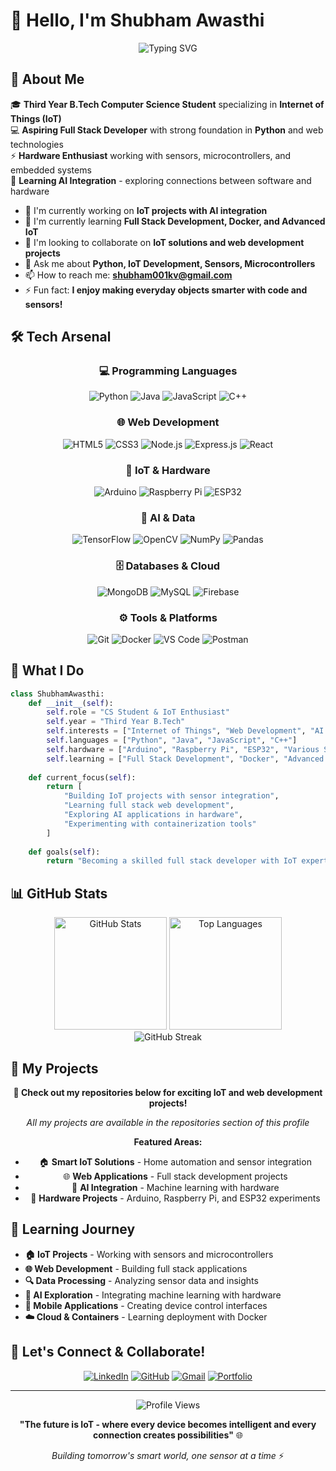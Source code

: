 # 👋 Hello, I'm Shubham Awasthi

<div align="center">
  <img src="https://readme-typing-svg.herokuapp.com?font=Fira+Code&size=30&duration=3000&pause=1000&color=00D9FF&center=true&vCenter=true&width=800&lines=IoT+Developer+%26+Tech+Enthusiast;CS+Student+%7C+Hardware+Explorer;Learning+Full+Stack+Development;Building+Smart+Solutions" alt="Typing SVG" />
</div>

## 🚀 About Me

🎓 **Third Year B.Tech Computer Science Student** specializing in **Internet of Things (IoT)**  
💻 **Aspiring Full Stack Developer** with strong foundation in **Python** and web technologies  
⚡ **Hardware Enthusiast** working with sensors, microcontrollers, and embedded systems  
🤖 **Learning AI Integration** - exploring connections between software and hardware  

- 🔭 I'm currently working on **IoT projects with AI integration**
- 🌱 I'm currently learning **Full Stack Development, Docker, and Advanced IoT**
- 👯 I'm looking to collaborate on **IoT solutions and web development projects**
- 💬 Ask me about **Python, IoT Development, Sensors, Microcontrollers**
- 📫 How to reach me: **shubham001kv@gmail.com**
- ⚡ Fun fact: **I enjoy making everyday objects smarter with code and sensors!**

## 🛠️ Tech Arsenal

<div align="center">

### 💻 Programming Languages
![Python](https://img.shields.io/badge/Python-3776AB?style=for-the-badge&logo=python&logoColor=white)
![Java](https://img.shields.io/badge/Java-ED8B00?style=for-the-badge&logo=openjdk&logoColor=white)
![JavaScript](https://img.shields.io/badge/JavaScript-F7DF1E?style=for-the-badge&logo=javascript&logoColor=black)
![C++](https://img.shields.io/badge/C++-00599C?style=for-the-badge&logo=cplusplus&logoColor=white)

### 🌐 Web Development
![HTML5](https://img.shields.io/badge/HTML5-E34F26?style=for-the-badge&logo=html5&logoColor=white)
![CSS3](https://img.shields.io/badge/CSS3-1572B6?style=for-the-badge&logo=css3&logoColor=white)
![Node.js](https://img.shields.io/badge/Node.js-43853D?style=for-the-badge&logo=node.js&logoColor=white)
![Express.js](https://img.shields.io/badge/Express.js-404D59?style=for-the-badge)
![React](https://img.shields.io/badge/React-20232A?style=for-the-badge&logo=react&logoColor=61DAFB)

### 🔧 IoT & Hardware
![Arduino](https://img.shields.io/badge/Arduino-00979D?style=for-the-badge&logo=Arduino&logoColor=white)
![Raspberry Pi](https://img.shields.io/badge/Raspberry%20Pi-A22846?style=for-the-badge&logo=Raspberry%20Pi&logoColor=white)
![ESP32](https://img.shields.io/badge/ESP32-E7352C?style=for-the-badge&logo=espressif&logoColor=white)

### 🤖 AI & Data
![TensorFlow](https://img.shields.io/badge/TensorFlow-FF6F00?style=for-the-badge&logo=tensorflow&logoColor=white)
![OpenCV](https://img.shields.io/badge/OpenCV-27338e?style=for-the-badge&logo=OpenCV&logoColor=white)
![NumPy](https://img.shields.io/badge/numpy-%23013243.svg?style=for-the-badge&logo=numpy&logoColor=white)
![Pandas](https://img.shields.io/badge/pandas-%23150458.svg?style=for-the-badge&logo=pandas&logoColor=white)

### 🗄️ Databases & Cloud
![MongoDB](https://img.shields.io/badge/MongoDB-4EA94B?style=for-the-badge&logo=mongodb&logoColor=white)
![MySQL](https://img.shields.io/badge/MySQL-005C84?style=for-the-badge&logo=mysql&logoColor=white)
![Firebase](https://img.shields.io/badge/Firebase-039BE5?style=for-the-badge&logo=Firebase&logoColor=white)

### ⚙️ Tools & Platforms
![Git](https://img.shields.io/badge/Git-F05032?style=for-the-badge&logo=git&logoColor=white)
![Docker](https://img.shields.io/badge/Docker-2496ED?style=for-the-badge&logo=docker&logoColor=white)
![VS Code](https://img.shields.io/badge/Visual_Studio_Code-0078D4?style=for-the-badge&logo=visual%20studio%20code&logoColor=white)
![Postman](https://img.shields.io/badge/Postman-FF6C37?style=for-the-badge&logo=postman&logoColor=white)

</div>

## 🎯 What I Do

```python
class ShubhamAwasthi:
    def __init__(self):
        self.role = "CS Student & IoT Enthusiast"
        self.year = "Third Year B.Tech"
        self.interests = ["Internet of Things", "Web Development", "AI Integration"]
        self.languages = ["Python", "Java", "JavaScript", "C++"]
        self.hardware = ["Arduino", "Raspberry Pi", "ESP32", "Various Sensors"]
        self.learning = ["Full Stack Development", "Docker", "Advanced IoT"]
    
    def current_focus(self):
        return [
            "Building IoT projects with sensor integration",
            "Learning full stack web development",
            "Exploring AI applications in hardware",
            "Experimenting with containerization tools"
        ]
    
    def goals(self):
        return "Becoming a skilled full stack developer with IoT expertise"
```

## 📊 GitHub Stats

<div align="center">
  <img src="https://github-readme-stats.vercel.app/api?username=shubhamawasthi&show_icons=true&theme=tokyonight&hide_border=true&count_private=true" alt="GitHub Stats" height="180">
  <img src="https://github-readme-stats.vercel.app/api/top-langs/?username=shubhamawasthi&layout=compact&theme=tokyonight&hide_border=true" alt="Top Languages" height="180">
</div>

<div align="center">
  <img src="https://github-readme-streak-stats.herokuapp.com/?user=shubhamawasthi&theme=tokyonight&hide_border=true" alt="GitHub Streak">
</div>

## 🎯 My Projects

<div align="center">
  
**🚀 Check out my repositories below for exciting IoT and web development projects!**

*All my projects are available in the repositories section of this profile*

**Featured Areas:**
- 🏠 **Smart IoT Solutions** - Home automation and sensor integration
- 🌐 **Web Applications** - Full stack development projects  
- 🤖 **AI Integration** - Machine learning with hardware
- 🔧 **Hardware Projects** - Arduino, Raspberry Pi, and ESP32 experiments

</div>

## 🌟 Learning Journey

- **🏠 IoT Projects** - Working with sensors and microcontrollers
- **🌐 Web Development** - Building full stack applications  
- **🔍 Data Processing** - Analyzing sensor data and insights
- **🤖 AI Exploration** - Integrating machine learning with hardware
- **📱 Mobile Applications** - Creating device control interfaces
- **☁️ Cloud & Containers** - Learning deployment with Docker

## 🤝 Let's Connect & Collaborate!

<div align="center">

[![LinkedIn](https://img.shields.io/badge/LinkedIn-0077B5?style=for-the-badge&logo=linkedin&logoColor=white)](https://linkedin.com/in/shubham-awasthi)
[![GitHub](https://img.shields.io/badge/GitHub-100000?style=for-the-badge&logo=github&logoColor=white)](https://github.com/shubhamawasthi)
[![Gmail](https://img.shields.io/badge/Gmail-D14836?style=for-the-badge&logo=gmail&logoColor=white)](mailto:shubham001kv@gmail.com)
[![Portfolio](https://img.shields.io/badge/Portfolio-FF5722?style=for-the-badge&logo=todoist&logoColor=white)](https://your-portfolio-url)

</div>

---

<div align="center">
  <img src="https://komarev.com/ghpvc/?username=shubhamawasthi&color=0e75b6&style=flat-square&label=Profile+Views" alt="Profile Views">
</div>

<div align="center">
  
  **"The future is IoT - where every device becomes intelligent and every connection creates possibilities"** 🌐
  
  *Building tomorrow's smart world, one sensor at a time* ⚡
  
</div>
